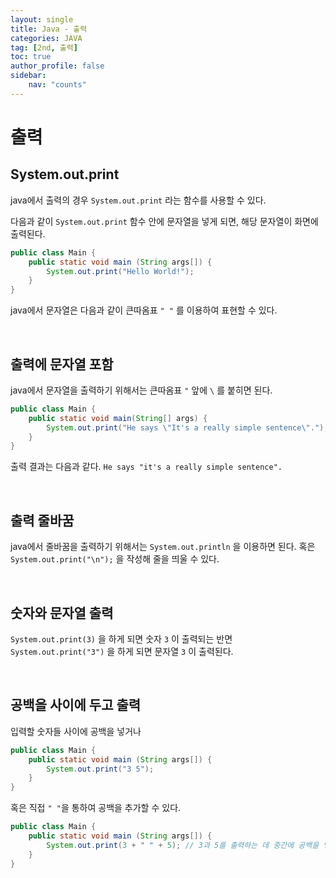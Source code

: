 ```yaml
---
layout: single
title: Java - 출력
categories: JAVA
tag: [2nd, 출력]
toc: true
author_profile: false
sidebar:
    nav: "counts"
---
```


# 출력

## System.out.print


java에서 출력의 경우 `System.out.print` 라는 함수를 사용할 수 있다.<br>



다음과 같이 `System.out.print` 함수 안에 문자열을 넣게 되면, 해당 문자열이 화면에 출력된다.   

```java
public class Main {
    public static void main (String args[]) {
        System.out.print("Hello World!");
    }
}
```


java에서 문자열은 다음과 같이 큰따옴표 `" "` 를 이용하여 표현할 수 있다.

<br>

## 출력에 문자열 포함

java에서 문자열을 출력하기 위해서는 큰따옴표 `"` 앞에 `\` 를 붙히면 된다.
<br>

```java
public class Main {
    public static void main(String[] args) {
        System.out.print("He says \"It's a really simple sentence\".");
    }
}
```


출력 결과는 다음과 같다.
`He says "it's a really simple sentence".`

<br>

## 출력 줄바꿈

java에서 줄바꿈을 출력하기 위해서는 `System.out.println` 을 이용하면 된다.
혹은 `System.out.print("\n");` 을 작성해 줄을 띄울 수 있다.

<br>

## 숫자와 문자열 출력

`System.out.print(3)` 을 하게 되면 숫자 `3` 이 출력되는 반면 `System.out.print("3")` 을 하게 되면 문자열 `3` 이 출력된다.

<br>

## 공백을 사이에 두고 출력

입력할 숫자들 사이에 공백을 넣거나

```java
public class Main {
    public static void main (String args[]) {
        System.out.print("3 5");
    }
}
```
혹은 직접 `" "`을 통하여 공백을 추가할 수 있다.

```java
public class Main {
    public static void main (String args[]) {
        System.out.print(3 + " " + 5); // 3과 5를 출력하는 데 중간에 공백을 넣겠다는 뜻
    }
}
```